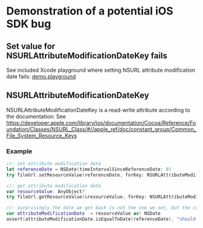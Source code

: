 # Demonstration of a potential iOS SDK bug
## Set value for NSURLAttributeModificationDateKey fails

See included Xcode playground where setting NSURL attribute modification date fails: [demo.playground](demo.playground)

## NSURLAttributeModificationDateKey
NSURLAttributeModificationDateKey is a read-write attribute according to the documentation:
See https://developer.apple.com/library/ios/documentation/Cocoa/Reference/Foundation/Classes/NSURL_Class/#//apple_ref/doc/constant_group/Common_File_System_Resource_Keys

### Example

```swift
//: set attribute modification date
let referenceDate = NSDate(timeIntervalSinceReferenceDate: 0)
try fileUrl.setResourceValue(referenceDate, forKey: NSURLAttributeModificationDateKey)

//: get attribute modification date
var resourceValue: AnyObject?
try fileUrl.getResourceValue(&resourceValue, forKey: NSURLAttributeModificationDateKey)

//: surprisingly the date we get back is not the one we set, but the current date
var attributeModificationDate  = resourceValue as! NSDate
assert(attributeModificationDate.isEqualToDate(referenceDate), "should equal to reference date")
```
